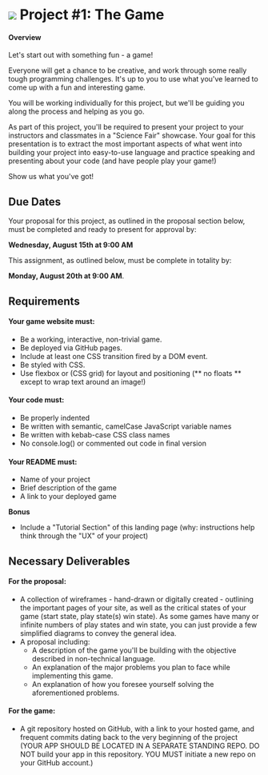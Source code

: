 # ![](https://ga-dash.s3.amazonaws.com/production/assets/logo-9f88ae6c9c3871690e33280fcf557f33.png) Project #1: The Game

#### Overview

Let's start out with something fun - a game!

Everyone will get a chance to be creative, and work through some really tough programming challenges. It's up to you to use what you've learned to come up with a fun and interesting game.

You will be working individually for this project, but we'll be guiding you along the process and helping as you go.

As part of this project, you'll be required to present your project to your instructors and classmates in a "Science Fair" showcase. Your goal for this presentation is to extract the most important aspects of what went into building your project into easy-to-use language and practice speaking and presenting about your code (and have people play your game!)

Show us what you've got!

## Due Dates

Your proposal for this project, as outlined in the proposal section below, must be completed and ready to present for approval by:

**Wednesday, August 15th at 9:00 AM**

This assignment, as outlined below, must be complete in totality by:

**Monday, August 20th at 9:00 AM**.

## Requirements

#### Your game website must:

- Be a working, interactive, non-trivial game.
- Be deployed via GitHub pages.
- Include at least one CSS transition fired by a DOM event.
- Be styled with CSS.
- Use flexbox or (CSS grid) for layout and positioning (** no floats ** except to wrap text around an image!)


#### Your code must:

- Be properly indented
- Be written with semantic, camelCase JavaScript variable names
- Be written with kebab-case CSS class names
- No console.log() or commented out code in final version

#### Your README must:

- Name of your project
- Brief description of the game
- A link to your deployed game

**Bonus**

- Include a "Tutorial Section" of this landing page (why: instructions help think through the "UX" of your project)

## Necessary Deliverables

#### For the proposal:
- A collection of wireframes - hand-drawn or digitally created - outlining the important pages of your site, as well as the critical states of your game (start state, play state(s) win state). As some games have many or infinite numbers of play states and win state, you can just provide a few simplified diagrams to convey the general idea.
- A proposal including:
	- A description of the game you'll be building with the objective described in non-technical language.
	- An explanation of the major problems you plan to face while implementing this game.
	- An explanation of how you foresee yourself solving the aforementioned problems.

#### For the game:
- A git repository hosted on GitHub, with a link to your hosted game, and frequent commits dating back to the very beginning of the project (YOUR APP SHOULD BE LOCATED IN A SEPARATE STANDING REPO. DO NOT build your app in this repository. YOU MUST initiate a new repo on your GitHub account.)
